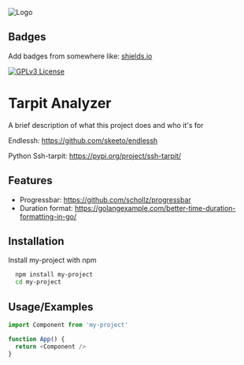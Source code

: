
![Logo](https://dev-to-uploads.s3.amazonaws.com/uploads/articles/th5xamgrr6se0x5ro4g6.png)


## Badges

Add badges from somewhere like: [shields.io](https://shields.io/)

[![GPLv3 License](https://img.shields.io/badge/License-GPL%20v3-yellow.svg)](https://opensource.org/licenses/)


# Tarpit Analyzer

A brief description of what this project does and who it's for

Endlessh: https://github.com/skeeto/endlessh

Python Ssh-tarpit: https://pypi.org/project/ssh-tarpit/

## Features

- Progressbar: https://github.com/schollz/progressbar
- Duration format: https://golangexample.com/better-time-duration-formatting-in-go/


## Installation

Install my-project with npm

```bash
  npm install my-project
  cd my-project
```
    
## Usage/Examples

```javascript
import Component from 'my-project'

function App() {
  return <Component />
}
```

